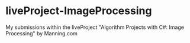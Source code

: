 # liveProject-ImageProcessing
My submissions within the liveProject "Algorithm Projects with C#: Image Processing" by Manning.com

